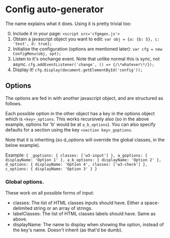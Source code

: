 # Config auto-generator

The name explains what it does. Using it is pretty trivial too:

0) Include it in your page:
`<script src='cfgmgen.js'>`
1) Obtain a javascript object you want to edit:
`var obj = {a: {b: 5}, c: 'test', d: true};`
2) Initialise the configuration (options are mentioned later):
`var cfg = new ConfigMenu(obj, opt);`
3) Listen to it's onchange event. Note that unlike normal this is sync, not async.
`cfg.addEventListener('change', () => {/\*whatever\*/});`
4) Display it!
`cfg.display(document.getElementById('config'));`

## Options

The options are fed in with another javascript object, and are structured as follows.

Each possible option in the other object has a key in the options object which is `<key>_options`.
This works recursively also (so in the above example, options for 'b' would be at `a_b_options`).
You can also specify defaults for a section using the key `<section key>_goptions`.

Note that it is inheriting (so d_options will override the global classes, in the below example).

Example:
`
    {
        _goptions: {
            classes: ['w3-input']
        },
        a_goptions: {
            displayName: 'Option 1'
        },
        a_b_options: {
            displayName: 'Option 2'
        },
        d_options: {
            displayName: 'Option 4',
            classes: ['w3-check']
        },
        c_options: {
            displayName: 'Option 3'
        }
    }
`

### Global options.

These work on all possible forms of input:

- classes: The list of HTML classes inputs should have. Either a space-delimited string or an array of strings.
- labelClasses: The list of HTML classes labels should have. Same as above.
- displayName: The name to display when showing the option, instead of the key's name. Doesn't inherit (as that'd be dumb).